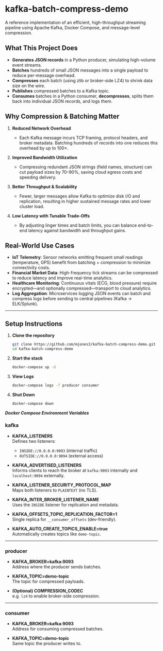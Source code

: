 # kafka-batch-compress-demo

A reference implementation of an efficient, high-throughput streaming pipeline using Apache Kafka, Docker Compose, and message-level compression.

## What This Project Does

- **Generates JSON records** in a Python producer, simulating high-volume event streams.  
- **Batches** hundreds of small JSON messages into a single payload to reduce per-message overhead.  
- **Compresses** each batch (using zlib or broker-side LZ4) to shrink data size on the wire.  
- **Publishes** compressed batches to a Kafka topic.  
- **Consumes** batches in a Python consumer, **decompresses**, splits them back into individual JSON records, and logs them.

## Why Compression & Batching Matter

1. **Reduced Network Overhead**  
   - Each Kafka message incurs TCP framing, protocol headers, and broker metadata. Batching hundreds of records into one reduces this overhead by up to 100×.

2. **Improved Bandwidth Utilization**  
   - Compressing redundant JSON strings (field names, structure) can cut payload sizes by 70–90%, saving cloud egress costs and speeding delivery.

3. **Better Throughput & Scalability**  
   - Fewer, larger messages allow Kafka to optimize disk I/O and replication, resulting in higher sustained message rates and lower cluster load.

4. **Low Latency with Tunable Trade-Offs**  
   - By adjusting linger times and batch limits, you can balance end-to-end latency against bandwidth and throughput gains.

## Real-World Use Cases

- **IoT Telemetry**: Sensor networks emitting frequent small readings (temperature, GPS) benefit from batching + compression to minimize connectivity costs.  
- **Financial Market Data**: High-frequency tick streams can be compressed to reduce latency and improve real-time analytics.  
- **Healthcare Monitoring**: Continuous vitals (ECG, blood pressure) require encrypted—and optionally compressed—transport to cloud analytics.  
- **Log Aggregation**: Microservices logging JSON events can batch and compress logs before sending to central pipelines (Kafka → ELK/Splunk).

---

## Setup Instructions

1. **Clone the repository**  
   ```bash
   git clone https://github.com/mjones3/kafka-batch-compress-demo.git
   cd kafka-batch-compress-demo
2. **Start the stack**  
   ```bash
   docker-compose up -d
3. **View Logs**
    ```bash
    docker-compose logs -f producer consumer
4. **Shut Down**
    ```bash
    docker-compose down


***Docker Compose Environment Variables***
### kafka

- **KAFKA_LISTENERS**  
  Defines two listeners:  
  - `INSIDE://0.0.0.0:9093` (internal traffic)  
  - `OUTSIDE://0.0.0.0:9094` (external access)

- **KAFKA_ADVERTISED_LISTENERS**  
  Informs clients to reach the broker at `kafka:9093` internally and `localhost:9094` externally.

- **KAFKA_LISTENER_SECURITY_PROTOCOL_MAP**  
  Maps both listeners to `PLAINTEXT` (no TLS).

- **KAFKA_INTER_BROKER_LISTENER_NAME**  
  Uses the `INSIDE` listener for replication and metadata.

- **KAFKA_OFFSETS_TOPIC_REPLICATION_FACTOR=1**  
  Single replica for `__consumer_offsets` (dev-friendly).

- **KAFKA_AUTO_CREATE_TOPICS_ENABLE=true**  
  Automatically creates topics like `demo-topic`.

---

### producer

- **KAFKA_BROKER=kafka:9093**  
  Address where the producer sends batches.

- **KAFKA_TOPIC=demo-topic**  
  The topic for compressed payloads.

- **(Optional) COMPRESSION_CODEC**  
  e.g. `lz4` to enable broker-side compression.

---

### consumer

- **KAFKA_BROKER=kafka:9093**  
  Address for consuming compressed batches.

- **KAFKA_TOPIC=demo-topic**  
  Same topic the producer writes to.
